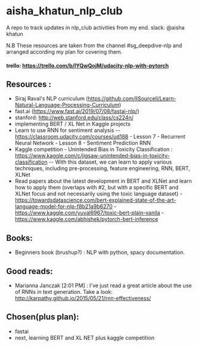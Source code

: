 # aisha_khatun_nlp_club
A repo to track updates in nlp_club activities from my end. slack: @aisha khatun

N.B These resources are taken from the channel #sg_deepdive-nlp and arranged according my plan for covering them.

#### trello: https://trello.com/b/lYQwQojM/udacity-nlp-with-pytorch

## Resources :
- Siraj Raval's NLP curriculum (https://github.com/llSourcell/Learn-Natural-Language-Processing-Curriculum)
- fast.ai (https://www.fast.ai/2019/07/08/fastai-nlp/)
- stanford: http://web.stanford.edu/class/cs224n/
- implementing BERT / XL Net in Kaggle projects
- Learn to use RNN for sentiment analysis -- https://classroom.udacity.com/courses/ud188
       - Lesson 7 - Recurrent Neural Network
       - Lesson 8 - Sentiment Prediction RNN
- Kaggle competition - Unintended Bias in Toxicity Classification : https://www.kaggle.com/c/jigsaw-unintended-bias-in-toxicity-classification -- With this dataset, we can learn to apply various techniques, including pre-processing, feature engineering, RNN, BERT, XLNet 
- Read papers about the latest development in BERT and XLNet and learn how to apply them (overlaps with #2, but with a specific BERT and XLNet focus and not necessarily using the toxic language dataset)
       - https://towardsdatascience.com/bert-explained-state-of-the-art-language-model-for-nlp-f8b21a9b6270
       - https://www.kaggle.com/yuval6967/toxic-bert-plain-vanila
       - https://www.kaggle.com/abhishek/pytorch-bert-inference

## Books:
- Beginners book (brushup?) : NLP with python, spacy documentation.

## Good reads:
- Marianna Janczak [2:01 PM] : I've just read a great article about the use of RNNs in text generation. Take a look: http://karpathy.github.io/2015/05/21/rnn-effectiveness/

## Chosen(plus plan):
- fastai
- next, learning BERT and XL NET plus kaggle competition
